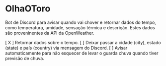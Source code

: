 # OlhaOToro

Bot de Discord para avisar quando vai chover e retornar dados do tempo, como temperatura, umidade, sensação térmica e descrição.
Estes dados são proveninentes da API da OpenWeather.

[ X ] Retornar dados sobre o tempo.
[ ] Deixar passar a cidade (city), estado (state) e país (country) via mensagem do Discord.
[ ] Avisar automaticamente para não esquecer de levar o guarda chuva quando tiver previsão de chuva.
